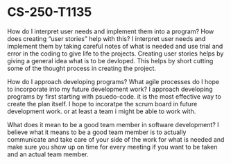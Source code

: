 # CS-250-T1135
How do I interpret user needs and implement them into a program? How does creating “user stories” help with this?
I interpret user needs and implement them by taking careful notes of what is needed and use trial and error in the coding to give life to the projects. 
Creating user stories helps by giving a general idea what is to be devloped. This helps by short cutting some of the thought process in creating the project.

How do I approach developing programs? What agile processes do I hope to incorporate into my future development work?
I approach developing programs by first starting with psuedo-code. it is the most effective way to create the plan itself. 
I hope to incoratpe the scrum board in future development work. or at least a team i might be able to work with. 

What does it mean to be a good team member in software development?
I believe what it means to be a good team member is to actually communicate and take care of your side of the work for what is needed and make sure you show up
on time for every meeting if you want to be taken and an actual team member. 
